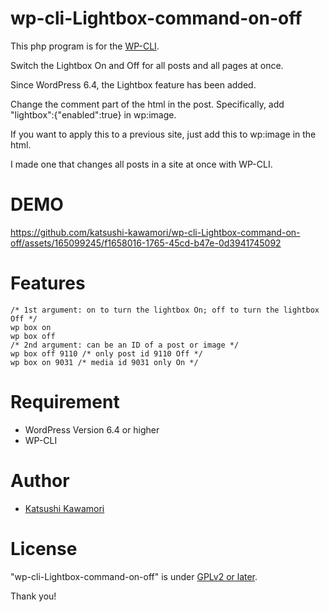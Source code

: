 # wp-cli-Lightbox-command-on-off

This php program is for the [WP-CLI](https://wp-cli.org/).

Switch the Lightbox On and Off for all posts and all pages at once.

Since WordPress 6.4, the Lightbox feature has been added.

Change the comment part of the html in the post. Specifically, add "lightbox":{"enabled":true} in wp:image.

If you want to apply this to a previous site, just add this to wp:image in the html.

I made one that changes all posts in a site at once with WP-CLI.

# DEMO


https://github.com/katsushi-kawamori/wp-cli-Lightbox-command-on-off/assets/165099245/f1658016-1765-45cd-b47e-0d3941745092


# Features
```
/* 1st argument: on to turn the lightbox On; off to turn the lightbox Off */
wp box on
wp box off
/* 2nd argument: can be an ID of a post or image */
wp box off 9110 /* only post id 9110 Off */
wp box on 9031 /* media id 9031 only On */
```

# Requirement

* WordPress Version 6.4 or higher
* WP-CLI

# Author

* [Katsushi Kawamori](https://profiles.wordpress.org/katsushi-kawamori/)

# License

"wp-cli-Lightbox-command-on-off" is under [GPLv2 or later](https://www.gnu.org/licenses/old-licenses/gpl-2.0.en.html).

Thank you!
